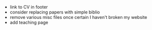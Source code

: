 - link to CV in footer
- consider replacing papers with simple biblio
- remove various misc files once certain I haven't broken my website 
- add teaching page
